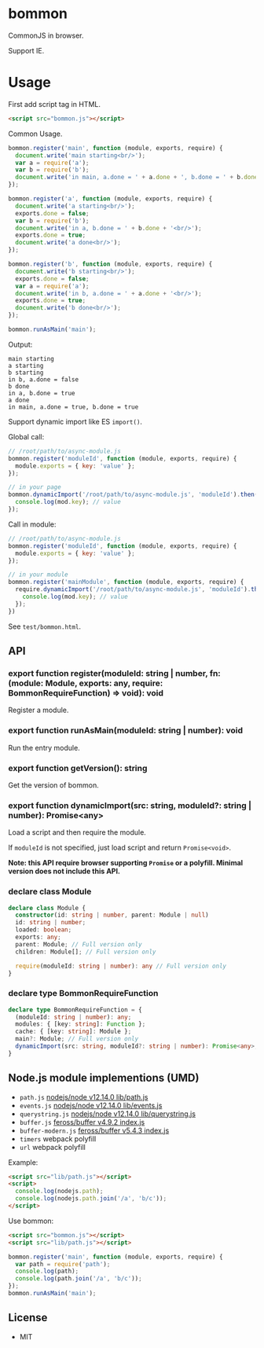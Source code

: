 # bommon

CommonJS in browser.

Support IE.

# Usage

First add script tag in HTML.

``` html
<script src="bommon.js"></script>
```

Common Usage.

``` js
bommon.register('main', function (module, exports, require) {
  document.write('main starting<br/>');
  var a = require('a');
  var b = require('b');
  document.write('in main, a.done = ' + a.done + ', b.done = ' + b.done + '<br/>');
});

bommon.register('a', function (module, exports, require) {
  document.write('a starting<br/>');
  exports.done = false;
  var b = require('b');
  document.write('in a, b.done = ' + b.done + '<br/>');
  exports.done = true;
  document.write('a done<br/>');
});

bommon.register('b', function (module, exports, require) {
  document.write('b starting<br/>');
  exports.done = false;
  var a = require('a');
  document.write('in b, a.done = ' + a.done + '<br/>');
  exports.done = true;
  document.write('b done<br/>');
});

bommon.runAsMain('main');
```

Output:

```
main starting
a starting
b starting
in b, a.done = false
b done
in a, b.done = true
a done
in main, a.done = true, b.done = true
```

Support dynamic import like ES `import()`.

Global call:

``` js
// /root/path/to/async-module.js
bommon.register('moduleId', function (module, exports, require) {
  module.exports = { key: 'value' };
});

// in your page
bommon.dynamicImport('/root/path/to/async-module.js', 'moduleId').then(function (mod) {
  console.log(mod.key); // value
});
```

Call in module:

``` js
// /root/path/to/async-module.js
bommon.register('moduleId', function (module, exports, require) {
  module.exports = { key: 'value' };
});

// in your module
bommon.register('mainModule', function (module, exports, require) {
  require.dynamicImport('/root/path/to/async-module.js', 'moduleId').then(function (mod) {
    console.log(mod.key); // value
  });
})
```

See `test/bommon.html`.

## API

### export function register(moduleId: string | number, fn: (module: Module, exports: any, require: BommonRequireFunction) => void): void

Register a module.

### export function runAsMain(moduleId: string | number): void

Run the entry module.

### export function getVersion(): string

Get the version of bommon.

### export function dynamicImport(src: string, moduleId?: string | number): Promise\<any\>

Load a script and then require the module.

If `moduleId` is not specified, just load script and return `Promise<void>`.

**Note: this API require browser supporting `Promise` or a polyfill. Minimal version does not include this API.**

### declare class Module

``` ts
declare class Module {
  constructor(id: string | number, parent: Module | null)
  id: string | number;
  loaded: boolean;
  exports: any;
  parent: Module; // Full version only
  children: Module[]; // Full version only

  require(moduleId: string | number): any // Full version only
}
```

### declare type BommonRequireFunction

``` ts
declare type BommonRequireFunction = {
  (moduleId: string | number): any;
  modules: { [key: string]: Function };
  cache: { [key: string]: Module };
  main?: Module; // Full version only
  dynamicImport(src: string, moduleId?: string | number): Promise<any>; // Full version only
}
```

## Node.js module implementions (UMD)

* `path.js` [nodejs/node v12.14.0 lib/path.js](https://github.com/nodejs/node/blob/v12.14.0/lib/path.js)
* `events.js` [nodejs/node v12.14.0 lib/events.js](https://github.com/nodejs/node/blob/v12.14.0/lib/events.js)
* `querystring.js` [nodejs/node v12.14.0 lib/querystring.js](https://github.com/nodejs/node/blob/v12.14.0/lib/querystring.js)
* `buffer.js` [feross/buffer v4.9.2 index.js](https://github.com/feross/buffer/blob/v4.9.2/index.js)
* `buffer-modern.js` [feross/buffer v5.4.3 index.js](https://github.com/feross/buffer/blob/v5.4.3/index.js)
* `timers` webpack polyfill
* `url` webpack polyfill

Example:

``` html
<script src="lib/path.js"></script>
<script>
  console.log(nodejs.path);
  console.log(nodejs.path.join('/a', 'b/c'));
</script>
```

Use bommon:

``` html
<script src="bommon.js"></script>
<script src="lib/path.js"></script>
```

``` js
bommon.register('main', function (module, exports, require) {
  var path = require('path');
  console.log(path);
  console.log(path.join('/a', 'b/c'));
});
bommon.runAsMain('main');
```

## License

* MIT
